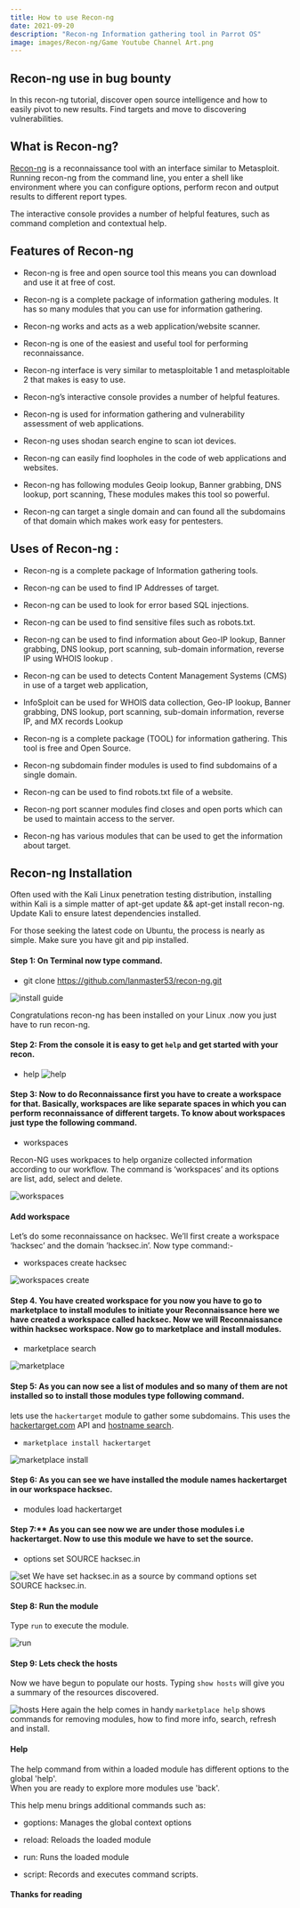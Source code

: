 ```yaml
---
title: How to use Recon-ng
date: 2021-09-20
description: "Recon-ng Information gathering tool in Parrot OS"
image: images/Recon-ng/Game Youtube Channel Art.png
---
```


## Recon-ng use in bug bounty

In this recon-ng tutorial, discover open source intelligence and how to easily pivot to new results. Find targets and move to discovering vulnerabilities.

## What is Recon-ng?

[Recon-ng](https://github.com/lanmaster53/recon-ng) is a reconnaissance tool with an interface similar to Metasploit. Running recon-ng from the command line, you enter a shell like environment where you can configure options, perform recon and output results to different report types.

The interactive console provides a number of helpful features, such as command completion and contextual help.

## Features of Recon-ng

- Recon-ng is free and open source tool this means you can download and use it at free of cost.

- Recon-ng is a complete package of information gathering modules. It has so many modules that you can use for information gathering.

- Recon-ng works and acts as a web application/website scanner.

- Recon-ng is one of the easiest and useful tool for performing reconnaissance.

- Recon-ng interface is very similar to metasploitable 1 and metasploitable 2 that makes is easy to use.

- Recon-ng’s interactive console provides a number of helpful features.

- Recon-ng is used for information gathering and vulnerability assessment of web applications.

- Recon-ng uses shodan search engine to scan iot devices.

- Recon-ng can easily find loopholes in the code of web applications and websites.

- Recon-ng has following modules Geoip lookup, Banner grabbing, DNS lookup, port scanning, These modules makes this tool so powerful.

- Recon-ng can target a single domain and can found all the subdomains of that domain which makes work easy for pentesters.

## Uses of Recon-ng :

- Recon-ng is a complete package of Information gathering tools.

- Recon-ng can be used to find IP Addresses of target.

- Recon-ng can be used to look for error based SQL injections.

- Recon-ng can be used to find sensitive files such as robots.txt.

- Recon-ng can be used to find information about Geo-IP lookup, Banner grabbing, DNS lookup, port scanning, sub-domain information, reverse IP using WHOIS lookup .

- Recon-ng can be used to detects Content Management Systems (CMS) in use of a target web application,

- InfoSploit can be used for WHOIS data collection, Geo-IP lookup, Banner grabbing, DNS lookup, port scanning, sub-domain information, reverse IP, and MX records Lookup

- Recon-ng is a complete package (TOOL) for information gathering. This tool is free and Open Source.

- Recon-ng subdomain finder modules is used to find subdomains of a single domain.

- Recon-ng can be used to find robots.txt file of a website.

- Recon-ng port scanner modules find closes and open ports which can be used to maintain access to the server.

- Recon-ng has various modules that can be used to get the information about target.

## Recon-ng Installation

Often used with the Kali Linux penetration testing distribution, installing within Kali is a simple matter of apt-get update && apt-get install recon-ng. Update Kali to ensure latest dependencies installed.

For those seeking the latest code on Ubuntu, the process is nearly as simple. Make sure you have git and pip installed.

#### Step 1: On Terminal now type command.

- git clone https://github.com/lanmaster53/recon-ng.git

![install guide](https://i.postimg.cc/hPHJ0wn5/install.png)

Congratulations recon-ng has been installed on your Linux .now you just have to run recon-ng.

#### Step 2: From the console it is easy to get `help` and get started with your recon.

- help
  ![help](https://i.postimg.cc/mrSNJR2D/help.png)

#### Step 3: Now to do Reconnaissance first you have to create a workspace for that. Basically, workspaces are like separate spaces in which you can perform reconnaissance of different targets. To know about workspaces just type the following command.

- workspaces

Recon-NG uses workpaces to help organize collected information according to our workflow. The command is ‘workspaces’ and its options are list, add, select and delete.

![workspaces](https://i.postimg.cc/Df891fgn/workspaces.png)

#### Add workspace

Let’s do some reconnaissance on hacksec. We’ll first create a workspace ‘hacksec’ and the domain ’hacksec.in’.
Now type command:-

- workspaces create hacksec

![workspaces create](https://i.postimg.cc/65NTPPT2/hacksec-wrk.png)

#### Step 4. You have created workspace for you now you have to go to marketplace to install modules to initiate your Reconnaissance here we have created a workspace called hacksec. Now we will Reconnaissance within hacksec workspace. Now go to marketplace and install modules.

- marketplace search

![marketplace](https://i.postimg.cc/htvJ8dfp/markt.png)

#### Step 5: As you can now see a list of modules and so many of them are not installed so to install those modules type following command.

lets use the `hackertarget` module to gather some subdomains. This uses the [hackertarget.com](https://hackertarget.com/) API and [hostname search](https://hackertarget.com/find-dns-host-records/).

- `marketplace install hackertarget`

![marketplace install](https://i.postimg.cc/Twff9ztf/hacktrgt.png)

#### Step 6: As you can see we have installed the module names hackertarget in our workspace hacksec.

- modules load hackertarget

#### Step 7:\*\* As you can see now we are under those modules i.e hackertarget. Now to use this module we have to set the source.

- options set SOURCE hacksec.in

![set](https://i.postimg.cc/J443gtsB/scr.png)
We have set hacksec.in as a source by command options set SOURCE hacksec.in.

#### Step 8: Run the module

Type `run` to execute the module.

![run](https://i.postimg.cc/fTv0mG7f/run.png)

#### Step 9: Lets check the hosts

Now we have begun to populate our hosts. Typing `show hosts` will give you a summary of the resources discovered.

![hosts](https://i.postimg.cc/T341cfKg/show.png)
Here again the help comes in handy `marketplace help` shows commands for removing modules, how to find more info, search, refresh and install.

#### Help

The help command from within a loaded module has different options to the global 'help'.  
When you are ready to explore more modules use 'back'.

This help menu brings additional commands such as:

- goptions: Manages the global context options
- reload: Reloads the loaded module

- run: Runs the loaded module
- script: Records and executes command scripts.

#### Thanks for reading